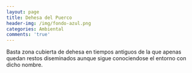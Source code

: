```yaml
---
layout: page
title: Dehesa del Puerco
header-img: /img/fondo-azul.png
categories: Ambiental
comments: 'true'
---
```



Basta zona cubierta de dehesa en tiempos antiguos de la que apenas quedan restos diseminados  aunque sigue conociendose el entorno con dicho nombre.

<div class="photos">
</div>

